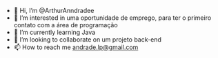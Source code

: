 - 👋 Hi, I’m @ArthurAnndradee
- 👀 I’m interested in  uma oportunidade de emprego, para ter o primeiro contato com a área de programação
- 🌱 I’m currently learning  Java
- 💞️ I’m looking to collaborate on  um projeto back-end
- 📫 How to reach me andrade.lp@gmail.com
      
<!---
ArthurAnndradee/ArthurAnndradee is a ✨ special ✨ repository because its `README.md` (this file) appears on your GitHub profile.
You can click the Preview link to take a look at your changes.
--->
